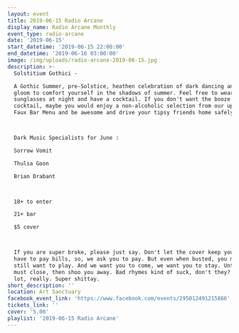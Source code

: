 ```yaml
---
layout: event
title: 2019-06-15 Radio Arcane
display_name: Radio Arcane Monthly
event_type: radio-arcane
date: '2019-06-15'
start_datetime: '2019-06-15 22:00:00'
end_datetime: '2019-06-16 03:00:00'
image: /img/uploads/radio-arcane-2019-06-15.jpg
description: >-
  Solstitium Gothici -  

  A Gothic Summer, pre-Solstice, heathen celebration of dark dancing and ritual
  gloom to comfort yourself in the shadows of summer. Feel free to wear your
  sunglasses at night and have a cocktail. If you don't want the booze in your
  cocktail, maybe you would enjoy a non-alcoholic selection from our upcoming
  Faux Bar Menu and be awesome and drive your tipsy friends home safely.



  Dark Music Specialists for June :  

  Sorrow Vomit  

  Thulsa Goon  

  Brian Drabant



  18+ to enter  

  21+ bar  

  $5 cover



  If you are super broke, please just say. Don't let the cover keep you away. We
  have to pay bills, so, we ask you to pay. But even when busted, you might
  still want to play. And we want you to come, we want you to stay. Until we
  must close, then shoo you away. Bad rhymes kind of suck, don't they? Like a
  lot, really. Super shittay.
short_description: ''
location: Art Sanctuary
facebook_event_link: 'https://www.facebook.com/events/295012491215866'
tickets_link: ''
cover: '5.00'
playlist: '2019-06-15 Radio Arcane'
---
```

